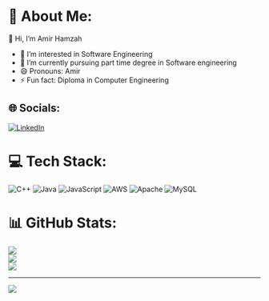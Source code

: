 <!---
AmirHamzah123/AmirHamzah123 is a ✨ special ✨ repository because its `README.md` (this file) appears on your GitHub profile.
You can click the Preview link to take a look at your changes.
--->
# 💫 About Me:
👋 Hi, I’m Amir Hamzah
- 👀 I’m interested in Software Engineering
- 🌱 I’m currently pursuing part time degree in Software engineering
- 😄 Pronouns: Amir
- ⚡ Fun fact: Diploma in Computer Engineering


## 🌐 Socials:
[![LinkedIn](https://img.shields.io/badge/LinkedIn-%230077B5.svg?logo=linkedin&logoColor=white)](https://linkedin.com/in/https://www.linkedin.com/in/amir-hamzah-safie/) 

# 💻 Tech Stack:
![C++](https://img.shields.io/badge/c++-%2300599C.svg?style=for-the-badge&logo=c%2B%2B&logoColor=white) ![Java](https://img.shields.io/badge/java-%23ED8B00.svg?style=for-the-badge&logo=openjdk&logoColor=white) ![JavaScript](https://img.shields.io/badge/javascript-%23323330.svg?style=for-the-badge&logo=javascript&logoColor=%23F7DF1E) ![AWS](https://img.shields.io/badge/AWS-%23FF9900.svg?style=for-the-badge&logo=amazon-aws&logoColor=white) ![Apache](https://img.shields.io/badge/apache-%23D42029.svg?style=for-the-badge&logo=apache&logoColor=white) ![MySQL](https://img.shields.io/badge/mysql-4479A1.svg?style=for-the-badge&logo=mysql&logoColor=white)
# 📊 GitHub Stats:
![](https://github-readme-stats.vercel.app/api?username=AmirHamzah-byte&theme=default&hide_border=true&include_all_commits=false&count_private=false)<br/>
![](https://nirzak-streak-stats.vercel.app/?user=AmirHamzah-byte&theme=default&hide_border=true)<br/>
![](https://github-readme-stats.vercel.app/api/top-langs/?username=AmirHamzah-byte&theme=default&hide_border=true&include_all_commits=false&count_private=false&layout=compact)

---
[![](https://visitcount.itsvg.in/api?id=AmirHamzah-byte&icon=0&color=0)](https://visitcount.itsvg.in)

<!-- Proudly created with GPRM ( https://gprm.itsvg.in ) -->

